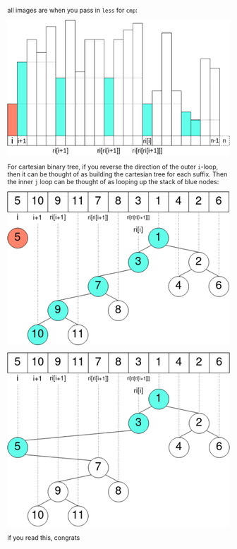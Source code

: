 all images are when you pass in `less` for `cmp`:

![](../../tests/images/mono_stack.png)

For cartesian binary tree, if you reverse the direction of the outer `i`-loop,
    then it can be thought of as building the cartesian tree for each suffix.
    Then the inner `j` loop can be thought of as looping up the stack of blue nodes:

![](../../tests/images/cartesian_binary_tree_before.png)

![](../../tests/images/cartesian_binary_tree_after.png)

if you read this, congrats
